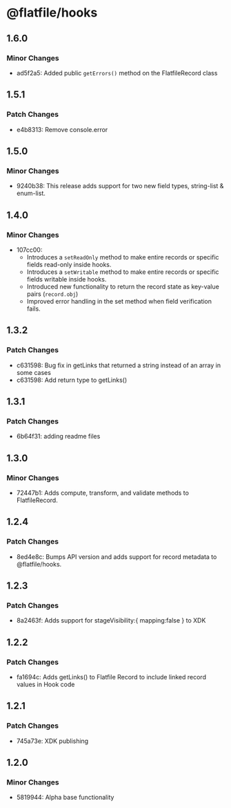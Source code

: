 # @flatfile/hooks

## 1.6.0

### Minor Changes

- ad5f2a5: Added public `getErrors()` method on the FlatfileRecord class

## 1.5.1

### Patch Changes

- e4b8313: Remove console.error

## 1.5.0

### Minor Changes

- 9240b38: This release adds support for two new field types, string-list & enum-list.

## 1.4.0

### Minor Changes

- 107cc00:
  - Introduces a `setReadOnly` method to make entire records or specific fields read-only inside hooks.
  - Introduces a `setWritable` method to make entire records or specific fields writable inside hooks.
  - Introduced new functionality to return the record state as key-value pairs (`record.obj`)
  - Improved error handling in the set method when field verification fails.

## 1.3.2

### Patch Changes

- c631598: Bug fix in getLinks that returned a string instead of an array in some cases
- c631598: Add return type to getLinks()

## 1.3.1

### Patch Changes

- 6b64f31: adding readme files

## 1.3.0

### Minor Changes

- 72447b1: Adds compute, transform, and validate methods to FlatfileRecord.

## 1.2.4

### Patch Changes

- 8ed4e8c: Bumps API version and adds support for record metadata to @flatfile/hooks.

## 1.2.3

### Patch Changes

- 8a2463f: Adds support for stageVisibility:{ mapping:false } to XDK

## 1.2.2

### Patch Changes

- fa1694c: Adds getLinks() to Flatfile Record to include linked record values in Hook code

## 1.2.1

### Patch Changes

- 745a73e: XDK publishing

## 1.2.0

### Minor Changes

- 5819944: Alpha base functionality
